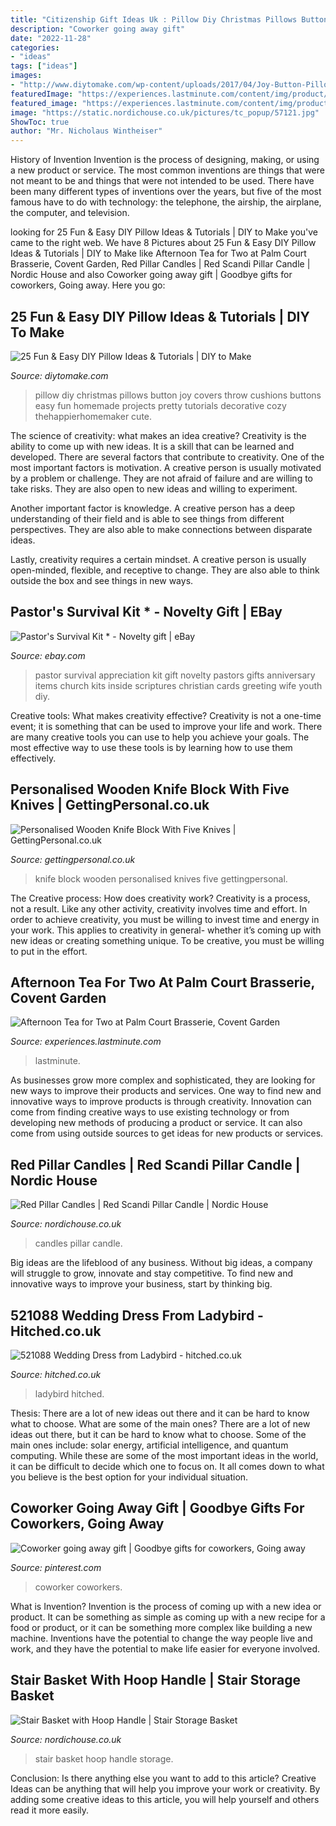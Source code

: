 ```yaml
---
title: "Citizenship Gift Ideas Uk : Pillow Diy Christmas Pillows Button Joy Covers Throw Cushions Buttons Easy Fun Homemade Projects Pretty Tutorials Decorative Cozy Thehappierhomemaker Cute"
description: "Coworker going away gift"
date: "2022-11-28"
categories:
- "ideas"
tags: ["ideas"]
images:
- "http://www.diytomake.com/wp-content/uploads/2017/04/Joy-Button-Pillow.jpg"
featuredImage: "https://experiences.lastminute.com/content/img/product/large/prosecco-afternoon-tea-for-27145029.jpg"
featured_image: "https://experiences.lastminute.com/content/img/product/large/prosecco-afternoon-tea-for-27145029.jpg"
image: "https://static.nordichouse.co.uk/pictures/tc_popup/57121.jpg"
ShowToc: true
author: "Mr. Nicholaus Wintheiser"
---
```



History of Invention
Invention is the process of designing, making, or using a new product or service. The most common inventions are things that were not meant to be and things that were not intended to be used. There have been many different types of inventions over the years, but five of the most famous have to do with technology: the telephone, the airship, the airplane, the computer, and television.

	

		
looking for 25 Fun &amp; Easy DIY Pillow Ideas &amp; Tutorials | DIY to Make you've came to the right web. We have 8 Pictures about 25 Fun &amp; Easy DIY Pillow Ideas &amp; Tutorials | DIY to Make like Afternoon Tea for Two at Palm Court Brasserie, Covent Garden, Red Pillar Candles | Red Scandi Pillar Candle | Nordic House and also Coworker going away gift | Goodbye gifts for coworkers, Going away. Here you go:
		
    
## 25 Fun &amp; Easy DIY Pillow Ideas &amp; Tutorials | DIY To Make

<img loading=lazy src="http://www.diytomake.com/wp-content/uploads/2017/04/Joy-Button-Pillow.jpg" onerror="this.onerror=null;this.src='https://tse4.mm.bing.net/th?id=OIP.XFdXSzop93ITHTwOX7OYYAHaKk&amp;pid=15.1';" alt="25 Fun &amp; Easy DIY Pillow Ideas &amp; Tutorials | DIY to Make">

_Source: diytomake.com_

>pillow diy christmas pillows button joy covers throw cushions buttons easy fun homemade projects pretty tutorials decorative cozy thehappierhomemaker cute. 

	

The science of creativity: what makes an idea creative?
Creativity is the ability to come up with new ideas. It is a skill that can be learned and developed. There are several factors that contribute to creativity.
One of the most important factors is motivation. A creative person is usually motivated by a problem or challenge. They are not afraid of failure and are willing to take risks. They are also open to new ideas and willing to experiment.

Another important factor is knowledge. A creative person has a deep understanding of their field and is able to see things from different perspectives. They are also able to make connections between disparate ideas.

Lastly, creativity requires a certain mindset. A creative person is usually open-minded, flexible, and receptive to change. They are also able to think outside the box and see things in new ways.

    
## Pastor&#039;s Survival Kit * - Novelty Gift | EBay

<img loading=lazy src="http://i.ebayimg.com/images/i/310367984926-0-1/s-l1000.jpg" onerror="this.onerror=null;this.src='https://tse3.mm.bing.net/th?id=OIP.-HAk8sSUoEO2X1wwSLPHkAHaLp&amp;pid=15.1';" alt="Pastor&#039;s Survival Kit * - Novelty gift | eBay">

_Source: ebay.com_

>pastor survival appreciation kit gift novelty pastors gifts anniversary items church kits inside scriptures christian cards greeting wife youth diy. 

	

Creative tools: What makes creativity effective?
Creativity is not a one-time event; it is something that can be used to improve your life and work. There are many creative tools you can use to help you achieve your goals. The most effective way to use these tools is by learning how to use them effectively.

    
## Personalised Wooden Knife Block With Five Knives | GettingPersonal.co.uk

<img loading=lazy src="https://media.gettingpersonal.co.uk/138152/images/products/00/29700/rwf/personalised-wooden-knife-block-with-five-knives-_c.jpg" onerror="this.onerror=null;this.src='https://tse4.mm.bing.net/th?id=OIP.POMnMRHM0CVeKDJUwdOPvgHaHa&amp;pid=15.1';" alt="Personalised Wooden Knife Block With Five Knives | GettingPersonal.co.uk">

_Source: gettingpersonal.co.uk_

>knife block wooden personalised knives five gettingpersonal. 

	

The Creative process: How does creativity work?
Creativity is a process, not a result. Like any other activity, creativity involves time and effort. In order to achieve creativity, you must be willing to invest time and energy in your work. This applies to creativity in general- whether it’s coming up with new ideas or creating something unique. To be creative, you must be willing to put in the effort.

    
## Afternoon Tea For Two At Palm Court Brasserie, Covent Garden

<img loading=lazy src="https://experiences.lastminute.com/content/img/product/large/prosecco-afternoon-tea-for-27145029.jpg" onerror="this.onerror=null;this.src='https://tse4.mm.bing.net/th?id=OIP.SOHNQ-ohERNSM3SDpzo1nQHaE8&amp;pid=15.1';" alt="Afternoon Tea for Two at Palm Court Brasserie, Covent Garden">

_Source: experiences.lastminute.com_

>lastminute. 

	

As businesses grow more complex and sophisticated, they are looking for new ways to improve their products and services. One way to find new and innovative ways to improve products is through creativity. Innovation can come from finding creative ways to use existing technology or from developing new methods of producing a product or service. It can also come from using outside sources to get ideas for new products or services.

    
## Red Pillar Candles | Red Scandi Pillar Candle | Nordic House

<img loading=lazy src="https://static.nordichouse.co.uk/pictures/tc_popup/57121.jpg" onerror="this.onerror=null;this.src='https://tse4.mm.bing.net/th?id=OIP.YB7vJZya8FCvT0hsiGhPvAHaJ3&amp;pid=15.1';" alt="Red Pillar Candles | Red Scandi Pillar Candle | Nordic House">

_Source: nordichouse.co.uk_

>candles pillar candle. 

	

Big ideas are the lifeblood of any business. Without big ideas, a company will struggle to grow, innovate and stay competitive. To find new and innovative ways to improve your business, start by thinking big.

    
## 521088 Wedding Dress From Ladybird - Hitched.co.uk

<img loading=lazy src="https://cdn0.hitched.co.uk/cat/wedding-dresses/ladybird/521088--mfvo483727.jpg" onerror="this.onerror=null;this.src='https://tse3.mm.bing.net/th?id=OIP.-4SsXQFR8YEJ8fTc3B-M5AHaLH&amp;pid=15.1';" alt="521088 Wedding Dress from Ladybird - hitched.co.uk">

_Source: hitched.co.uk_

>ladybird hitched. 

	

Thesis: There are a lot of new ideas out there and it can be hard to know what to choose. What are some of the main ones?
There are a lot of new ideas out there, but it can be hard to know what to choose. Some of the main ones include: solar energy, artificial intelligence, and quantum computing. While these are some of the most important ideas in the world, it can be difficult to decide which one to focus on. It all comes down to what you believe is the best option for your individual situation.

    
## Coworker Going Away Gift | Goodbye Gifts For Coworkers, Going Away

<img loading=lazy src="https://i.pinimg.com/736x/04/df/79/04df796902a87ba8c4c2f3730095947a.jpg" onerror="this.onerror=null;this.src='https://tse2.mm.bing.net/th?id=OIP.JWcHevRn6u07UTFa-ok6mwHaJ3&amp;pid=15.1';" alt="Coworker going away gift | Goodbye gifts for coworkers, Going away">

_Source: pinterest.com_

>coworker coworkers. 

	

What is Invention?
Invention is the process of coming up with a new idea or product. It can be something as simple as coming up with a new recipe for a food or product, or it can be something more complex like building a new machine. Inventions have the potential to change the way people live and work, and they have the potential to make life easier for everyone involved.

    
## Stair Basket With Hoop Handle | Stair Storage Basket

<img loading=lazy src="https://static.nordichouse.co.uk/pictures/tc_popup/38010a.jpg" onerror="this.onerror=null;this.src='https://tse2.mm.bing.net/th?id=OIP.ttILytZ_FOvx5su9kWneGQHaJ3&amp;pid=15.1';" alt="Stair Basket with Hoop Handle | Stair Storage Basket">

_Source: nordichouse.co.uk_

>stair basket hoop handle storage. 

	

Conclusion: Is there anything else you want to add to this article?
Creative Ideas can be anything that will help you improve your work or creativity. By adding some creative ideas to this article, you will help yourself and others read it more easily.

